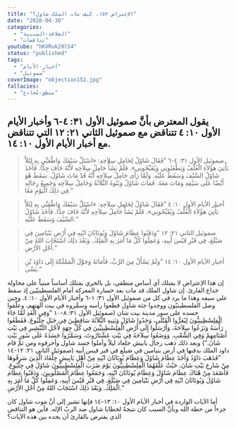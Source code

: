 ```yaml
---
title: "الإعتراض ١٥٢، كيف مات الملك شاول؟"
date: "2020-04-30"
categories:
  - "العلاقة-السببية"
  - "تناقضات"
youtube: "hKVRuk20lS4"
status: "published"
tags:
  - "أخبار-الأيام"
  - "صموئيل"
coverImage: "objection152.jpg"
fallacies:
  - "منطق-مُخادع"
---
```


## **يقول المعترض بأنَّ صموئيل الأول ٣١: ٤-٦ وأخبار الأيام الأول ١٠: ٤ تتناقض مع صموئيل الثاني ٢١: ١٢ التي تتناقض مع أخبار الأيام الأول ١٠: ١٤.**

> صموئيل الأول ٣١: ٤-٦ ”فَقَالَ شَاوُلُ لِحَامِلِ سِلاَحِهِ: «اسْتَلَّ سَيْفَكَ وَاطْعَنِّي بِهِ لِئَلاَّ يَأْتِيَ هؤُلاَءِ الْغُلْفُ وَيَطْعَنُونِي وَيُقَبِّحُونِي». فَلَمْ يَشَأْ حَامِلُ سِلاَحِهِ لأَنَّهُ خَافَ جِدًّا. فَأَخَذَ شَاوُلُ السَّيْفَ وَسَقَطَ عَلَيْهِ. وَلَمَّا رَأَى حَامِلُ سِلاَحِهِ أَنَّهُ قَدْ مَاتَ شَاوُلُ، سَقَطَ هُوَ أَيْضًا عَلَى سَيْفِهِ وَمَاتَ مَعَهُ. فَمَاتَ شَاوُلُ وَبَنُوهُ الثَّلاَثَةُ وَحَامِلُ سِلاَحِهِ وَجَمِيعُ رِجَالِهِ فِي ذلِكَ الْيَوْمِ مَعًا.“

> أخبار الأيام الأول ١٠: ٤ ”فَقَالَ شَاوُلُ لِحَامِلِ سِلاَحِهِ: «اسْتَلَّ سَيْفَكَ وَاطْعَنِّي بِهِ لِئَلاَّ يَأْتِيَ هؤُلاَءِ الْغُلْفُ وَيُقَبِّحُونِي». فَلَمْ يَشَأْ حَامِلُ سِلاَحِهِ لأَنَّهُ خَافَ جِدًّا. فَأَخَذَ شَاوُلُ السَّيْفَ وَسَقَطَ عَلَيْهِ.“

> صموئيل الثاني ٢١: ١٢ ”وَدَفَنُوا عِظَامَ شَاوُلَ وَيُونَاثَانَ ابْنِهِ فِي أَرْضِ بَنْيَامِينَ فِي صَيْلَعَ، فِي قَبْرِ قَيْسَ أَبِيهِ، وَعَمِلُوا كُلَّ مَا أَمَرَ بِهِ الْمَلِكُ. وَبَعْدَ ذلِكَ اسْتَجَابَ اللهُ مِنْ أَجْلِ الأَرْضِ.“

> أخبار الأيام الأول ١٠: ١٤ ”وَلَمْ يَسْأَلْ مِنَ الرَّبِّ، فَأَمَاتَهُ وَحَوَّلَ الْمَمْلَكَةَ إِلَى دَاوُدَ بْنِ يَسَّى.“

إن هذا الإعتراض لا يمتلك أي أساس منطقي، بل بالحري يمتلك أساساً مبنياً على محاولة خداع القارئ. إن شاول الملك قد مات بعد خسارة المعركة أمام الفلسطينيّين إذ سقط على سيفه وهذا ما يرد في كل من صموئيل الأول ٣١: ١-٦ وأخبار الأيام الأول ١٠: ٤. وحين وصل الفلسطينيّون ووجدوا جثة شاول قطعوا رأسه وسمَّروه في بيت آلهتهم، وعلَّقوا جسده على سور مدينة بيت شان (صموئيل الأول ٣١: ٨-١٠ ”وَفِي الْغَدِ لَمَّا جَاءَ الْفِلِسْطِينِيُّونَ لِيُعَرُّوا الْقَتْلَى، وَجَدُوا شَاوُلَ وَبَنِيهِ الثَّلاَثَةَ سَاقِطِينَ فِي جَبَلِ جِلْبُوعَ. فَقَطَعُوا رَأْسَهُ وَنَزَعُوا سِلاَحَهُ، وَأَرْسَلُوا إِلَى أَرْضِ الْفِلِسْطِينِيِّينَ فِي كُلِّ جِهَةٍ لأَجْلِ التَّبْشِيرِ فِي بَيْتِ أَصْنَامِهِمْ وَفِي الشَّعْبِ. وَوَضَعُوا سِلاَحَهُ فِي بَيْتِ عَشْتَارُوثَ، وَسَمَّرُوا جَسَدَهُ عَلَى سُورِ بَيْتِ شَانَ.“) وبعد ذلك ذهب رجال يابيش جلعاد ليلاً وأملوا جسد شاول وأحرقوه ومن ثمَّ قام داود الملك بدفنها في أرض بنيامين في صَيلَع في قبر قيس أبيه (صموئيل الثاني ٢١: ١٢-١٤ ”فَذَهَبَ دَاوُدُ وَأَخَذَ عِظَامَ شَاوُلَ وَعِظَامَ يُونَاثَانَ ابْنِهِ مِنْ أَهْلِ يَابِيشِ جِلْعَادَ الَّذِينَ سَرِقُوهَا مِنْ شَارِعِ بَيْتِ شَانَ، حَيْثُ عَلَّقَهُمَا الْفِلِسْطِينِيُّونَ يَوْمَ ضَرَبَ الْفِلِسْطِينِيُّونَ شَاوُلَ فِي جِلْبُوعَ. فَأَصْعَدَ مِنْ هُنَاكَ عِظَامَ شَاوُلَ وَعِظَامَ يُونَاثَانَ ابْنِهِ، وَجَمَعُوا عِظَامَ الْمَصْلُوبِينَ، وَدَفَنُوا عِظَامَ شَاوُلَ وَيُونَاثَانَ ابْنِهِ فِي أَرْضِ بَنْيَامِينَ فِي صَيْلَعَ، فِي قَبْرِ قَيْسَ أَبِيهِ، وَعَمِلُوا كُلَّ مَا أَمَرَ بِهِ الْمَلِكُ. وَبَعْدَ ذلِكَ اسْتَجَابَ اللهُ مِنْ أَجْلِ الأَرْضِ.“

أما الآيات الواردة في أخبار الأيام الأول ١٠: ١٣-١٤ فإنها تشير إلى أنَّ موت شاول كان جزءاً من خطة الله وبأنَّ السبب كان نتيجةً لخطايا شاول ضد الربّ الإله. فأين هو التناقض الذي يفترض بالقارئ أن يجده بين هذه الآيات؟
